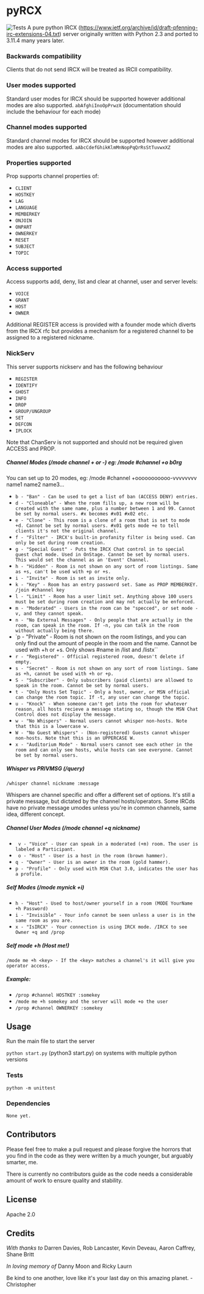 
# pyRCX

  

![Tests](https://github.com/cwebbtw/pyRCX/actions/workflows/github-actions-python-tests.yml/badge.svg)
A pure python IRCX (https://www.ietf.org/archive/id/draft-pfenning-irc-extensions-04.txt) server originally written with Python 2.3 and ported to 3.11.4 many years later.

### Backwards compatibility

Clients that do not send IRCX will be treated as IRCII compatibility.

### User modes supported

Standard user modes for IRCX should be supported however additional modes are also supported.
`abAfghiInoOpPrwzX`
(documentation should include the behaviour for each mode)

  

### Channel modes supported

Standard channel modes for IRCX should be supported however additional modes are also supported.
`aAbcCdefGhikKlmMnNopPqQrRsStTuvwxXZ`

### Properties supported

Prop supports channel properties of:
-  `CLIENT`
-  `HOSTKEY`
-  `LAG`
-  `LANGUAGE`
-  `MEMBERKEY`
-  `ONJOIN`
-  `ONPART`
-  `OWNERKEY`
-  `RESET`
-  `SUBJECT`
-  `TOPIC`

  

### Access supported

Access supports add, deny, list and clear at channel, user and server levels:
-  `VOICE`
-  `GRANT`
-  `HOST`
-  `OWNER`

Additional REGISTER access is provided with a founder mode which diverts from the IRCX rfc but provides
a mechanism for a registered channel to be assigned to a registered nickname.

### NickServ

This server supports nickserv and has the following behaviour
-  `REGISTER`
-  `IDENTIFY`
-  `GHOST`
-  `INFO`
-  `DROP`
-  `GROUP/UNGROUP`
-  `SET`
-  `DEFCON`
-  `IPLOCK`

Note that ChanServ is not supported and should not be required given ACCESS and PROP.

##### Channel Modes (/mode channel + or -) eg: /mode #channel +o b0rg
You can set up to 20 modes, eg: /mode #channel +ooooooooooo-vvvvvvvv name1 name2 name3...
- `b - "Ban" - Can be used to get a list of ban (ACCESS DENY) entries.`
- `d - "Cloneable" - When the room fills up, a new room will be created with the same name, plus a number between 1 and 99. Cannot be set by normal users. #x becomes #x01 #x02 etc.`
- `e - "Clone" - This room is a clone of a room that is set to mode +d. Cannot be set by normal users. #x01 gets mode +e to tell clients it's not the original channel.`
- `f - "Filter" - IRCX's built-in profanity filter is being used. Can only be set during room creation.`
- `g - "Special Guest" - Puts the IRCX Chat control in to special guest chat mode. Used in OnStage. Cannot be set by normal users. This would set the channel as an 'Event' Channel.`
- `h - "Hidden" - Room is not shown on any sort of room listings. Same as +s, can't be used with +p or +s.`
- `i - "Invite" - Room is set as invite only.`
- `k - "Key" - Room has an entry password set. Same as PROP MEMBERKEY. /join #channel key`
- `l - "Limit" - Room has a user limit set. Anything above 100 users must be set during room creation and may not actually be enforced.`
- `m - "Moderated" - Users in the room can be "specced", or set mode -v, and they cannot speak.`
- `n - "No External Messages" - Only people that are actually in the room, can speak in the room. If -n, you can talk in the room without actually being there.`
- `p - "Private" - Room is not shown on the room listings, and you can only find out the amount of people in the room and the name. Cannot be used with +h or +s. Only shows #name in /list and /listx``
- `r - "Registered" - Official registered room, doesn't delete if empty.`
- `s - "Secret" - Room is not shown on any sort of room listings. Same as +h, cannot be used with +h or +p.`
- `S - "Subscriber" - Only subscribers (paid clients) are allowed to speak in the room. Cannot be set by normal users.`
- `t - "Only Hosts Set Topic" - Only a host, owner, or MSN official can change the room topic. If -t, any user can change the topic.`
- `u - "Knock" - When someone can't get into the room for whatever reason, all hosts recieve a message stating so, though the MSN Chat Control does not display the message.`
- `w - "No Whispers" - Normal users cannot whisper non-hosts. Note that this is a lowercase w.`
- `W - "No Guest Whispers" - (Non-registered) Guests cannot whisper non-hosts. Note that this is an UPPERCASE W.`
- `x - "Auditorium Mode" - Normal users cannot see each other in the room and can only see hosts, while hosts can see everyone. Cannot be set by normal users.`

##### Whisper vs PRIVMSG (/query)
`/whisper channel nickname :message`

Whispers are channel specific and offer a different set of options.
It's still a private message, but dictated by the channel hosts/operators.
Some IRCds have no private message umodes unless you're in common channels, same idea, different concept.

##### Channel User Modes (/mode channel +q nickname)
- ` v - "Voice" - User can speak in a moderated (+m) room. The user is labeled a Participant.`
- ` o - "Host" - User is a host in the room (brown hammer).`
- `q - "Owner" - User is an owner in the room (gold hammer).`
- `p - "Profile" - Only used with MSN Chat 3.0, indicates the user has a profile.`

  

##### Self Modes (/mode mynick +i)
- `h - "Host" - Used to host/owner yourself in a room (MODE YourName +h Password)`
- `i - "Invisible" - Your info cannot be seen unless a user is in the same room as you are.`
- `x - "IsIRCX" - Your connection is using IRCX mode. /IRCX to see Owner +q and /prop`

##### Self mode +h (Host me!)

`/mode me +h <key> - If the <key> matches a channel's it will give you operator access.`

##### Example:

- `/prop #channel HOSTKEY :somekey`
- `/mode me +h somekey and the server will mode +o the user`
- `/prop #channel OWNERKEY :somekey`


## Usage

Run the main file to start the server

`python start.py` (python3 start.py) on systems with multiple python versions

### Tests

`python -m unittest`

### Dependencies

`None yet.`

## Contributors

Please feel free to make a pull request and please forgive the horrors that you find in the code as they were written by a much younger, but arguably smarter, me.

There is currently no contributors guide as the code needs a considerable amount of work to ensure quality and stability.

## License

Apache 2.0

## Credits

_With thanks to_
Darren Davies, Rob Lancaster, Kevin Deveau, Aaron Caffrey, Shane Britt

_In loving memory of_
Danny Moon and Ricky Laurn

Be kind to one another, love like it's your last day on this amazing planet. -Christopher

